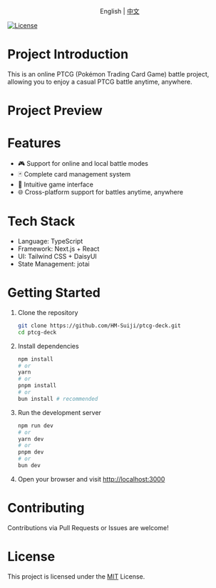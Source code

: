 <p align="center">English | <a  href="./README-zh.md">中文</a> </p>

[![License](https://img.shields.io/badge/license-MIT-green.svg?style=flat-square)](./LICENSE)

# Project Introduction

This is an online PTCG (Pokémon Trading Card Game) battle project, allowing you to enjoy a casual PTCG battle anytime, anywhere.

# Project Preview

# Features

- 🎮 Support for online and local battle modes
- 🃏 Complete card management system
- 🎯 Intuitive game interface
- 🌐 Cross-platform support for battles anytime, anywhere

# Tech Stack

- Language: TypeScript
- Framework: Next.js + React
- UI: Tailwind CSS + DaisyUI
- State Management: jotai

# Getting Started

1. Clone the repository

   ```bash
   git clone https://github.com/HM-Suiji/ptcg-deck.git
   cd ptcg-deck
   ```

2. Install dependencies

   ```bash
   npm install
   # or
   yarn
   # or
   pnpm install
   # or
   bun install # recommended
   ```

3. Run the development server

   ```bash
   npm run dev
   # or
   yarn dev
   # or
   pnpm dev
   # or
   bun dev
   ```

4. Open your browser and visit <http://localhost:3000>

# Contributing

Contributions via Pull Requests or Issues are welcome!

# License

This project is licensed under the [MIT](./LICENSE) License.

